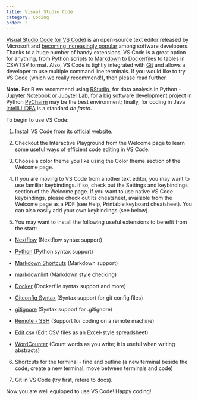 ```yaml
---
title: Visual Studio Code
category: Coding
order: 2
---
```


[Visual Studio Code (or VS Code)](https://code.visualstudio.com/) is an open-source text editor released by Microsoft and 
[becoming increasingly popular](https://insights.stackoverflow.com/survey/2019#development-environments-and-tools) among software developers. 
Thanks to a huge number of handy extensions, VS Code is a great option for anything, from Python scripts 
to [Markdown](https://guides.github.com/features/mastering-markdown/) to [Dockerfiles](https://docs.docker.com/engine/reference/builder/#format) 
to tables in CSV/TSV format. Also, VS Code is tightly integrated with [Git](../../reproducibility/git.md) and allows a developer to use multiple 
command line terminals. If you would like to try VS Code (which we really recommend!), then please read further.

**Note.** For R we recommend using [RStudio](https://rstudio.com/), for data analysis in Python - [Jupyter Notebook or Jupyter Lab](https://jupyter.org/), 
for a big software development project in Python [PyCharm](https://www.jetbrains.com/pycharm/) may be the best environment; 
finally, for coding in Java [IntelliJ IDEA](https://www.jetbrains.com/idea/) is a standard _de facto_. 

To begin to use VS Code:

1. Install VS Code from [its official website](https://code.visualstudio.com/).

2. Checkout the Interactive Playground from the Welcome page to learn some useful ways of efficient code editing in VS Code.

3. Choose a color theme you like using the Color theme section of the Welcome page.

4. If you are moving to VS Code from another text editor, you may want to use familiar keybindings. If so, check out the Settings and keybindings section of the Welcome page. If you want to use native VS Code keybindings, please check out its cheatsheet, available from the Welcome page as a PDF (see Help, Printable keyboard cheatsheet). You can also easily add your own keybindings (see below).

5. You may want to install the following useful extensions to benefit from the start:

- [Nextflow](https://marketplace.visualstudio.com/items?itemName=nextflow.nextflow) (Nextflow syntax support)

- [Python](https://marketplace.visualstudio.com/items?itemName=ms-python.python) (Python syntax support)

- [Markdown Shortcuts](https://marketplace.visualstudio.com/items?itemName=mdickin.markdown-shortcuts) (Markdown support)

- [markdownlint](https://marketplace.visualstudio.com/items?itemName=DavidAnson.vscode-markdownlint) (Markdown style checking)

- [Docker](https://marketplace.visualstudio.com/items?itemName=ms-azuretools.vscode-docker) (Dockerfile syntax support and more)

- [Gitconfig Syntax](https://marketplace.visualstudio.com/items?itemName=sidneys1.gitconfig) (Syntax support for git config files)

- [gitignore](https://marketplace.visualstudio.com/items?itemName=codezombiech.gitignore) (Syntax support for .gitignore)

- [Remote - SSH](https://marketplace.visualstudio.com/items?itemName=ms-vscode-remote.remote-ssh) (Support for coding on a remote machine)

- [Edit csv](https://marketplace.visualstudio.com/items?itemName=janisdd.vscode-edit-csv) (Edit CSV files as an Excel-style spreadsheet)

- [WordCounter](https://marketplace.visualstudio.com/items?itemName=kirozen.wordcounter) (Count words as you write; it is useful when writing abstracts)

6. Shortcuts for the terminal - find and outline (a new terminal beside the code; create a new terminal; move between terminals and code)

7. Git in VS Code (try first, refere to docs).

Now you are well equipped to use VS Code! Happy coding!
